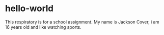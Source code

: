 # hello-world
This respiratory is for a school assignment. 
My name is Jackson Cover, i am 16 years old and like watching sports.
